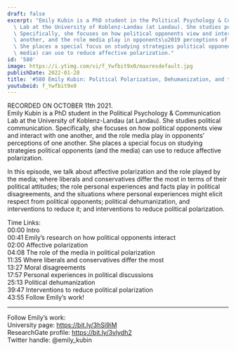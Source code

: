 ```yaml
---
draft: false
excerpt: "Emily Kubin is a PhD student in the Political Psychology & Communication\
  \ Lab at the University of Koblenz-Landau (at Landau). She studies political communication.\
  \ Specifically, she focuses on how political opponents view and interact with one\
  \ another, and the role media play in opponents\u2019 perceptions of one another.\
  \ She places a special focus on studying strategies political opponents (and the\
  \ media) can use to reduce affective polarization."
id: '580'
image: https://i.ytimg.com/vi/f_Ywfbit9x0/maxresdefault.jpg
publishDate: 2022-01-28
title: '#580 Emily Kubin: Political Polarization, Dehumanization, and the Media'
youtubeid: f_Ywfbit9x0
---
```

<div class="timelinks">

RECORDED ON OCTOBER 11th 2021.  
Emily Kubin is a PhD student in the Political Psychology & Communication Lab at the University of Koblenz-Landau (at Landau). She studies political communication. Specifically, she focuses on how political opponents view and interact with one another, and the role media play in opponents’ perceptions of one another. She places a special focus on studying strategies political opponents (and the media) can use to reduce affective polarization.

In this episode, we talk about affective polarization and the role played by the media; where liberals and conservatives differ the most in terms of their political attitudes; the role personal experiences and facts play in political disagreements, and the situations where personal experiences might elicit respect from political opponents; political dehumanization, and interventions to reduce it; and interventions to reduce political polarization.

Time Links:  
<time>00:00</time> Intro  
<time>00:41</time> Emily’s research on how political opponents interact  
<time>02:00</time> Affective polarization  
<time>04:08</time> The role of the media in political polarization  
<time>11:35</time> Where liberals and conservatives differ the most  
<time>13:27</time> Moral disagreements  
<time>17:57</time> Personal experiences in political discussions  
<time>25:13</time> Political dehumanization  
<time>39:47</time> Interventions to reduce political polarization  
<time>43:55</time> Follow Emily’s work!

---

Follow Emily’s work:  
University page: https://bit.ly/3hSi9iM  
ResearchGate profile: https://bit.ly/3vlydh2  
Twitter handle: @emily_kubin
</div>

